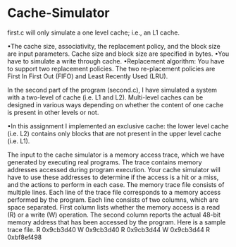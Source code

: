 # Cache-Simulator



first.c will only simulate a one level cache; i.e., an L1 cache.

  •The cache size, associativity, the replacement policy, and the block size are input 
  parameters. Cache size and block size are specified in bytes.
  •You have to simulate a write through cache.
  •Replacement algorithm: You have to support two replacement policies. The two re-placement policies are First In First Out (FIFO)
  and Least Recently Used (LRU).
  

In the second part of the program (second.c), I have simulated a system with a two-level of cache (i.e. L1 and L2). Multi-level caches
can be designed in various ways depending on whether the content of one cache is present in
other levels or not. 

  •In this assignment I implemented an exclusive cache: the lower level cache (i.e. L2) 
  contains only blocks that are not present in the upper level cache (i.e. L1).
  
The input to the cache simulator is a memory access trace, which we have generated by
executing real programs. The trace contains memory addresses accessed during program
execution. Your cache simulator will have to use these addresses to determine if the access
is a hit or a miss, and the actions to perform in each case. The memory trace file consists
of multiple lines. Each line of the trace file corresponds to a memory access performed by
the program. Each line consists of two columns, which are space separated. First column
lists whether the memory access is a read (R) or a write (W) operation. The second column
reports the actual 48-bit memory address that has been accessed by the program.
Here is a sample trace file.
R 0x9cb3d40
W 0x9cb3d40
R 0x9cb3d44
W 0x9cb3d44
R 0xbf8ef498
